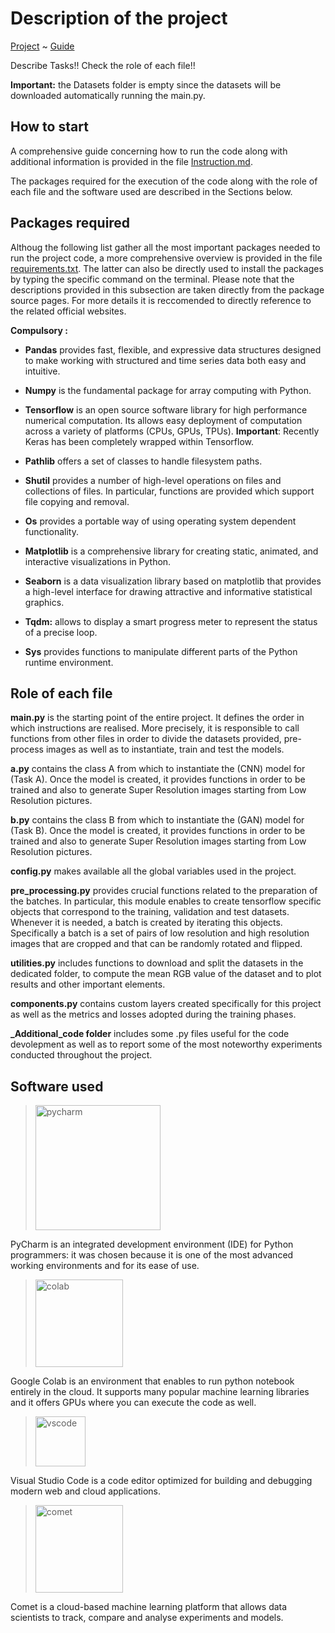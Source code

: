 # Description of the project

[Project](https://github.com/EdoardoGruppi/AMLS_II_assignment20_21.git) ~ [Guide](https://github.com/EdoardoGruppi/AMLS_II_assignment20_21/blob/main/Instructions.md)

Describe Tasks!! Check the role of each file!!

**Important:** the Datasets folder is empty since the datasets will be downloaded automatically running the main.py.

## How to start

A comprehensive guide concerning how to run the code along with additional information is provided in the file [Instruction.md](https://github.com/EdoardoGruppi/AMLS_II_assignment20_21/blob/main/Instructions.md).

The packages required for the execution of the code along with the role of each file and the software used are described in the Sections below.

## Packages required

Althoug the following list gather all the most important packages needed to run the project code, a more comprehensive overview is provided in the file [requirements.txt](https://github.com/EdoardoGruppi/AMLS_II_assignment20_21/blob/main/requirements.txt). The latter can also be directly used to install the packages by typing the specific command on the terminal.
Please note that the descriptions provided in this subsection are taken directly from the package source pages. For more details it is reccomended to directly reference to the related official websites.

**Compulsory :**

- **Pandas** provides fast, flexible, and expressive data structures designed to make working with structured and time series data both easy and intuitive.

- **Numpy** is the fundamental package for array computing with Python.

- **Tensorflow** is an open source software library for high performance numerical computation. Its allows easy deployment of computation across a variety of platforms (CPUs, GPUs, TPUs). **Important**: Recently Keras has been completely wrapped within Tensorflow.

- **Pathlib** offers a set of classes to handle filesystem paths.

- **Shutil** provides a number of high-level operations on files and collections of files. In particular, functions are provided which support file copying and removal.

- **Os** provides a portable way of using operating system dependent functionality.

- **Matplotlib** is a comprehensive library for creating static, animated, and interactive visualizations in Python.

- **Seaborn** is a data visualization library based on matplotlib that provides a high-level interface for drawing attractive and informative statistical graphics.

- **Tqdm:** allows to display a smart progress meter to represent the status of a precise loop.

- **Sys** provides functions to manipulate different parts of the Python runtime environment.

## Role of each file

**main.py** is the starting point of the entire project. It defines the order in which instructions are realised. More precisely, it is responsible to call functions from other files in order to divide the datasets provided, pre-process images as well as to instantiate, train and test the models.

**a.py** contains the class A from which to instantiate the (CNN) model for (Task A). Once the model is created, it provides functions in order to be trained and also to generate Super Resolution images starting from Low Resolution pictures.

**b.py** contains the class B from which to instantiate the (GAN) model for (Task B). Once the model is created, it provides functions in order to be trained and also to generate Super Resolution images starting from Low Resolution pictures.

**config.py** makes available all the global variables used in the project.

**pre_processing.py** provides crucial functions related to the preparation of the batches. In particular, this module enables to create tensorflow specific objects that correspond to the training, validation and test datasets. Whenever it is needed, a batch is created by iterating this objects. Specifically a batch is a set of pairs of low resolution and high resolution images that are cropped and that can be randomly rotated and flipped.

**utilities.py** includes functions to download and split the datasets in the dedicated folder, to compute the mean RGB value of the dataset and to plot results and other important elements.

**components.py** contains custom layers created specifically for this project as well as the metrics and losses adopted during the training phases.

**\_Additional_code folder** includes some .py files useful for the code devolepment as well as to report some of the most noteworthy experiments conducted throughout the project.

## Software used

> <img src="https://financesonline.com/uploads/2019/08/PyCharm_Logo1.png" width="200" alt="pycharm">

PyCharm is an integrated development environment (IDE) for Python programmers: it was chosen because it is one of the most advanced working environments and for its ease of use.

> <img src="https://cdn-images-1.medium.com/max/1200/1*Lad06lrjlU9UZgSTHUoyfA.png" width="140" alt="colab">

Google Colab is an environment that enables to run python notebook entirely in the cloud. It supports many popular machine learning libraries and it offers GPUs where you can execute the code as well.

> <img src="https://user-images.githubusercontent.com/674621/71187801-14e60a80-2280-11ea-94c9-e56576f76baf.png" width="80" alt="vscode">

Visual Studio Code is a code editor optimized for building and debugging modern web and cloud applications.

> <img src="https://camo.githubusercontent.com/9e56fd69605928b657fcc0996cebf32d5bb73c46/68747470733a2f2f7777772e636f6d65742e6d6c2f696d616765732f6c6f676f5f636f6d65745f6c696768742e706e67" width="140" alt="comet">

Comet is a cloud-based machine learning platform that allows data scientists to track, compare and analyse experiments and models.
